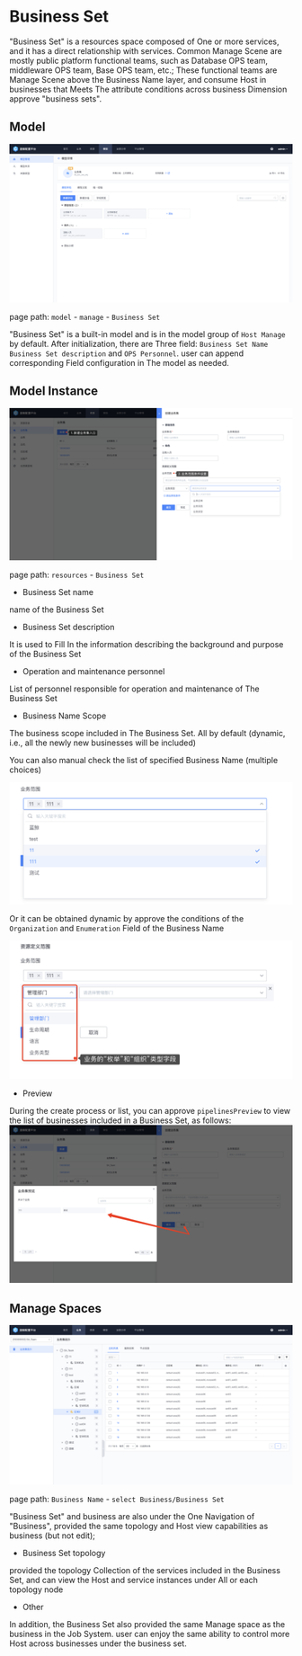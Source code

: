  # Business Set 

 "Business Set" is a resources space composed of One or more services, and it has a direct relationship with services. Common Manage Scene are mostly public platform functional teams, such as Database OPS team, middleware OPS team, Base OPS team, etc.; These functional teams are Manage Scene above the Business Name layer, and consume Host in businesses that Meets The attribute conditions across business Dimension approve "business sets". 

 ## Model 

 ![image-20220406105257031](media/image-20220406105257031.png) 

 page path: `model` - `manage` - `Business Set` 

 "Business Set" is a built-in model and is in the model group of `Host Manage` by default. After initialization, there are Three field: `Business Set Name` `Business Set description` and `OPS Personnel`. user can append corresponding Field configuration in The model as needed. 

 ## Model Instance 

 ![wecom-temp-d0a4ff5e2887fb339dce0a450312ae97](media/wecom-temp-d0a4ff5e2887fb339dce0a450312ae97.png) 

 page path: `resources` - `Business Set` 

 - Business Set name 

  name of the Business Set 

 - Business Set description 

  It is used to Fill In the information describing the background and purpose of the Business Set 

 - Operation and maintenance personnel 

  List of personnel responsible for operation and maintenance of The Business Set 

 - Business Name Scope 

  The business scope included in The Business Set. All by default (dynamic, i.e., all the newly new businesses will be included) 
	
  You can also manual check the list of specified Business Name (multiple choices) 
	
  ![image-20220406110242420](media/image-20220406110242420.png) 
	
  Or it can be obtained dynamic by approve the conditions of the `Organization` and `Enumeration` Field of the Business Name 
	
  ![image-20220406110341735](media/image-20220406110341735.png) 
	
 - Preview

  During the create process or list, you can approve `pipelinesPreview` to view the list of businesses included in a Business Set, as follows: 
  ![image-20220406110546002](media/image-20220406110546002.png) 



 ## Manage Spaces 

 ![image-20220406111016891](media/image-20220406111016891.png) 

 page path: `Business Name` - `select Business/Business Set` 

 "Business Set" and business are also under the One Navigation of "Business", provided the same topology and Host view capabilities as business (but not edit); 

 - Business Set topology 

  provided the topology Collection of the services included in the Business Set, and can view the Host and service instances under All or each topology node 

 - Other 

  In addition, the Business Set also provided the same Manage space as the business in the Job System. user can enjoy the same ability to control more Host across businesses under the business set. 